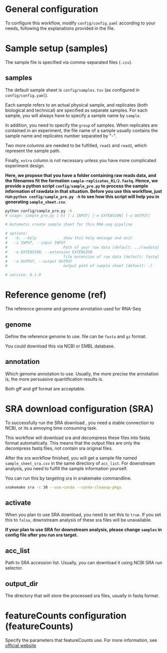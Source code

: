 # General configuration

To configure this workflow, modify `config/config.yaml` according to your needs, following the explanations provided in the file.

# Sample setup (samples)

The sample file is specified via comma-separated files (`.csv`).

## samples

The default sample sheet is `config/samples.tsv` (as configured in `config/config.yaml`).

Each sample refers to an actual physical sample, and replicates (both biological and technical) are specified as separate samples.
For each sample, you will always have to specify a sample name by `sample`.

In addition, you need to specify the `group` of samples. When replicates are contained in an experiment, the file name of a sample usually contains the sample name and replicates number separated by "-". 

Two more columns are needed to be fulfilled, `read1` and `read2`, which represent the sample path. 

Finally, `extra` column is not necessary unless you have more complicated experiment design.

**Here, we propose that you have a folder containing raw reads data, and the filenames fit the formation `sample-replicates_R1/2.fastq`. Hence, we provide a python script `config/sample_pre.py` to process the sample information of rawdata in that situation. Before you use this workflow, just run `python config/sample_pre.py -h` to see how this script will help you in generating `sample_sheet.csv`.**

```bash
python config/sample_pre.py -h
# usage: sample_pre.py [-h] [-i INPUT] [-e EXTENSION] [-o OUTPUT]

# Automatic create sample sheet for this RNA-seq pipeline

# options:
#   -h, --help            show this help message and exit
#   -i INPUT, --input INPUT
#                         Path of your raw data [default: ../rawdata]
#   -e EXTENSION, --extension EXTENSION
#                         file extension of raw data [default: fastq]
#   -o OUTPUT, --output OUTPUT
#                         output path of sample sheet [default: .]

# version: 0.1.0
```

# Reference genome (ref)

The reference genome and genome annotation used for RNA-Seq

## genome

Define the reference genome to use. file can be `fasta` and `gz` format.

You could download this via NCBI or EMBL database.

## annotation

Which genome annotation to use. Usually, the more precise the annotation is, the more persuasive quantification results is. 

Both gff and gtf format are acceptable.

# SRA download configuration (SRA)

To successfully run the SRA download , you need a stable connection to NCBI, or its a annoying time consuming task.

This workflow will download sra and decompress these files into fastq format automatically. This means that the output files are only the decompress fastq files, not contain sra original files.

After the sra workflow finished, you will get a sample file named `sample_sheet_sra.csv` in the same directory of `acc_list`. For downstream analysis, you need to fulfill the sample information yourself.

You can run this by targeting sra in snakemake commandline.

```bash
snakemake sra -c 30 --use-conda --conda-cleanup-pkgs
```

## activate

When you plan to use SRA download, you need to set this to `true`. If you set this to `false`, downstream analysis of these sra files will be unavailable.

**If your plan to use SRA for downstream analysis, please change `samples` in config file after you run sra target.**

## acc_list

Path to SRA accession list. Usually, you can download it using NCBI SRA run selector.

## output_dir

The directory that will store the processed sra files, usually in fastq format. 

# featureCounts configuration (featureCounts)

Specify the parameters that featureCounts use. For more information, see [official website](https://subread.sourceforge.net/featureCounts.html)